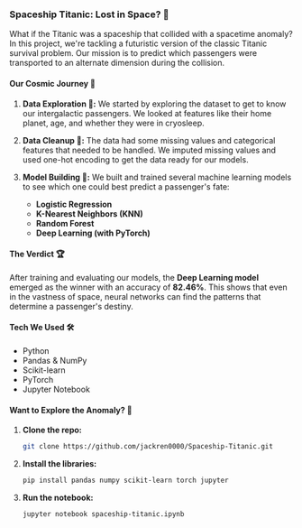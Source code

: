### **Spaceship Titanic: Lost in Space? 🚀**

What if the Titanic was a spaceship that collided with a spacetime anomaly? In this project, we're tackling a futuristic version of the classic Titanic survival problem. Our mission is to predict which passengers were transported to an alternate dimension during the collision.

#### **Our Cosmic Journey 🌌**

1.  **Data Exploration 🔭:** We started by exploring the dataset to get to know our intergalactic passengers. We looked at features like their home planet, age, and whether they were in cryosleep.

2.  **Data Cleanup 🧹:** The data had some missing values and categorical features that needed to be handled. We imputed missing values and used one-hot encoding to get the data ready for our models.

3.  **Model Building 🤖:** We built and trained several machine learning models to see which one could best predict a passenger's fate:
    *   **Logistic Regression**
    *   **K-Nearest Neighbors (KNN)**
    *   **Random Forest**
    *   **Deep Learning (with PyTorch)**

#### **The Verdict 🏆**

After training and evaluating our models, the **Deep Learning model** emerged as the winner with an accuracy of **82.46%**. This shows that even in the vastness of space, neural networks can find the patterns that determine a passenger's destiny.

#### **Tech We Used 🛠️**

*   Python
*   Pandas & NumPy
*   Scikit-learn
*   PyTorch
*   Jupyter Notebook

#### **Want to Explore the Anomaly? 🚀**

1.  **Clone the repo:**
    ```bash
    git clone https://github.com/jackren0000/Spaceship-Titanic.git
    ```
2.  **Install the libraries:**
    ```bash
    pip install pandas numpy scikit-learn torch jupyter
    ```
3.  **Run the notebook:**
    ```bash
    jupyter notebook spaceship-titanic.ipynb
    ```